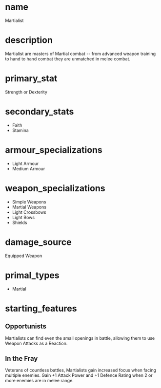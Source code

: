 # name
Martialist
# description
Martialist are masters of Martial combat --  from advanced weapon training to hand to hand combat they are unmatched in melee combat.

# primary_stat
Strength or Dexterity
# secondary_stats
- Faith
- Stamina
# armour_specializations
- Light Armour
- Medium Armour
# weapon_specializations
- Simple Weapons
- Martial Weapons
- Light Crossbows
- Light Bows
- Shields
# damage_source
Equipped Weapon
# primal_types
- Martial

# starting_features
## Opportunists
Martialists can find even the small openings in battle, allowing them to use Weapon Attacks as a Reaction.
## In the Fray
Veterans of countless battles, Martialists gain increased focus when facing multiple enemies. Gain +1 Attack Power and +1 Defence Rating when 2 or more enemies are in melee range.

